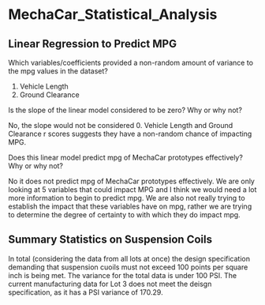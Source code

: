 # MechaCar_Statistical_Analysis


## Linear Regression to Predict MPG
Which variables/coefficients provided a non-random amount of variance to the mpg values in the dataset?
1. Vehicle Length
2. Ground Clearance

Is the slope of the linear model considered to be zero? Why or why not?

No, the slope would not be considered 0. Vehicle Length and Ground Clearance r scores suggests they have a non-random chance of impacting MPG. 


Does this linear model predict mpg of MechaCar prototypes effectively? Why or why not?

No it does not predict mpg of MechaCar prototypes effectively. We are only looking at 5 variables that could impact MPG and I think we would need a lot more information to begin to predict mpg. We are also not really trying to establish the impact that these variables have on mpg, rather we are trying to determine the degree of certainty to with which they do impact mpg.

## Summary Statistics on Suspension Coils

In total (considering the data from all lots at once) the design specification demanding that suspension cuoils must not exceed 100 points per square inch is being met. The variance for the total data is under 100 PSI. The current manufacturing data for Lot 3 does not meet the deisgn specification, as it has a PSI variance of 170.29.

